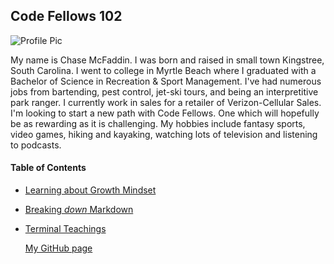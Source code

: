 ## Code Fellows 102

![Profile Pic]()

My name is Chase McFaddin. I was born and raised in small town Kingstree, South Carolina. I went to college in Myrtle Beach where I graduated with a Bachelor of Science in Recreation & Sport Management. I've had numerous jobs from bartending, pest control, jet-ski tours, and being an interpretitive park ranger. I currently work in sales for a retailer of Verizon-Cellular Sales. I'm looking to start a new path with Code Fellows. One which will hopefully be as rewarding as it is challenging. My hobbies include fantasy sports, video games, hiking and kayaking, watching lots of television and listening to podcasts.

#### Table of Contents
 
- [Learning about Growth Mindset](growth-mindset.md)
- [Breaking *down* Markdown](markdown-notes.md)
- [Terminal Teachings](tools-terminal.md)





  [My GitHub page](https://github.com/ChaseMcFaddin)